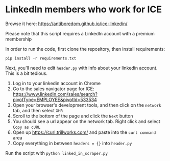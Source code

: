 # LinkedIn members who work for ICE

Browse it here: https://antiboredom.github.io/ice-linkedin/

Please note that this script requires a LinkedIn account with a premium membership

In order to run the code, first clone the repository, then install requirements:

```
pip install -r requirements.txt
```

Next, you'll need to edit `header.py` with info about your linkedin account. This is a bit tedious. 

1. Log in to your linkedin account in Chrome
2. Go to the sales navigator page for ICE: https://www.linkedin.com/sales/search?pivotType=EMPLOYEE&pivotId=533534
3. Open your browser's development tools, and then click on the `network` tab, and then select `XHR`
4. Scroll to the bottom of the page and click the `Next` button
5. You should see a url appear on the network tab. Right click and select `Copy as cURL`
6. Open up https://curl.trillworks.com/ and paste into the `curl command` area
7. Copy everything in between `headers = {}` into `header.py`

Run the script with `python linked_in_scraper.py`
